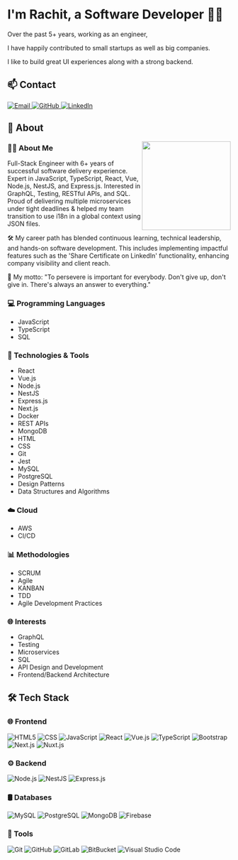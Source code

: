 # I'm Rachit, a Software Developer 👨‍💻

Over the past 5+ years, working as an engineer,

I have happily contributed to small startups as well as big companies.

I like to build great UI experiences along with a strong backend.

## 📫 Contact
<a href="mailto:rachit.gupta4@gmail.com" target="_blank">
  <img src="https://img.shields.io/badge/email-blue?style=flat-square&logo=gmail" alt="Email">
</a>

<a href="https://github.com/ragu1257" target="_blank">
  <img src="https://img.shields.io/badge/GitHub-blue?style=flat-square&logo=github" alt="GitHub">
</a>

<a href="https://www.linkedin.com/in/rachit-gupta-66802794/" target="_blank">
  <img src="https://img.shields.io/badge/-LinkedIn-blue?style=flat-square&logo=linkedin&logoColor=white" alt="LinkedIn">
</a>

## 🚀 About
<img src="https://user-images.githubusercontent.com/48678280/88862734-4903af80-d201-11ea-968b-9c939d88a37c.gif" align="right" width="200px"/>

### 👨‍💻 About Me
Full-Stack Engineer with 6+ years of successful software delivery experience. Expert in JavaScript, TypeScript, React, Vue, Node.js, NestJS, and Express.js. Interested in GraphQL, Testing, RESTful APIs, and SQL. Proud of delivering multiple microservices under tight deadlines & helped my team transition to use i18n in a global context using JSON files.

🛠️ My career path has blended continuous learning, technical leadership, and hands-on software development. This includes implementing impactful features such as the 'Share Certificate on LinkedIn' functionality, enhancing company visibility and client reach.

🚀 My motto: "To persevere is important for everybody. Don't give up, don't give in. There's always an answer to everything."

### 💻 Programming Languages
- JavaScript
- TypeScript
- SQL

### 🔧 Technologies & Tools
- React
- Vue.js
- Node.js
- NestJS
- Express.js
- Next.js
- Docker
- REST APIs
- MongoDB
- HTML
- CSS
- Git
- Jest
- MySQL
- PostgreSQL
- Design Patterns
- Data Structures and Algorithms

### ☁️ Cloud
- AWS
- CI/CD

### 📊 Methodologies
- SCRUM
- Agile
- KANBAN
- TDD
- Agile Development Practices

### 🌐 Interests
- GraphQL
- Testing
- Microservices
- SQL
- API Design and Development
- Frontend/Backend Architecture

## 🛠️ Tech Stack

### 🌐 Frontend
 ![HTML5](https://img.shields.io/badge/-HTML5-000?&logo=HTML5)
 ![CSS](https://img.shields.io/badge/-CSS-000?&logo=CSS3)
 ![JavaScript](https://img.shields.io/badge/-JavaScript-000?&logo=JavaScript)
 ![React](https://img.shields.io/badge/-React-000?&logo=React)
 ![Vue.js](https://img.shields.io/badge/-Vue.js-000?&logo=Vue.js)
 ![TypeScript](https://img.shields.io/badge/-TypeScript-000?&logo=TypeScript)
 ![Bootstrap](https://img.shields.io/badge/-Bootstrap-000?&logo=Bootstrap)
 ![Next.js](https://img.shields.io/badge/-Next.js-000?&logo=Next.js)
 ![Nuxt.js](https://img.shields.io/badge/-Nuxt.js-000?&logo=Nuxt.js)

### ⚙️ Backend
![Node.js](https://img.shields.io/badge/-Node.js-000?&logo=Node.js)
 ![NestJS](https://img.shields.io/badge/-NestJS-000?&logo=NestJS)
 ![Express.js](https://img.shields.io/badge/-Express.js-000?&logo=Express)

### 🛢 Databases
 ![MySQL](https://img.shields.io/badge/-MySQL-000?&logo=MySQL)
 ![PostgreSQL](https://img.shields.io/badge/-PostgreSQL-000?&logo=PostgreSQL)
 ![MongoDB](https://img.shields.io/badge/-MongoDB-000?&logo=MongoDB)
 ![Firebase](https://img.shields.io/badge/-Firebase-000?&logo=Firebase)

### 🔧 Tools
![Git](https://img.shields.io/badge/-Git-000?&logo=Git)
 ![GitHub](https://img.shields.io/badge/-GitHub-000?&logo=GitHub)
 ![GitLab](https://img.shields.io/badge/-GitLab-000?&logo=GitLab)
 ![BitBucket](https://img.shields.io/badge/-BitBucket-000?&logo=BitBucket)
 ![Visual Studio Code](https://img.shields.io/badge/-Visual%20Studio%20Code-000?&logo=Visual%20Studio%20Code)
